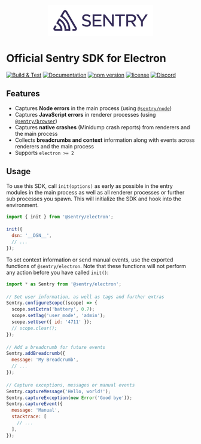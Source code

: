<p align="center">
  <a href="https://sentry.io/?utm_source=github&utm_medium=logo" target="_blank">
    <img src=".assets/sentry-wordmark-dark-280x84.png" alt="Sentry" width="280" height="84">
  </a>
</p>

# Official Sentry SDK for Electron

[![Build &
Test](https://github.com/getsentry/sentry-electron/actions/workflows/build.yml/badge.svg)](https://github.com/getsentry/sentry-electron/actions/workflows/build.yml)
[![Documentation](https://img.shields.io/badge/documentation-sentry.io-green.svg)](https://docs.sentry.io/platforms/javascript/electron/)
[![npm version](https://img.shields.io/npm/v/@sentry/electron.svg)](https://www.npmjs.com/package/@sentry/electron)
[![license](https://img.shields.io/github/license/getsentry/sentry-electron.svg)](https://github.com/getsentry/sentry-electron/blob/master/LICENSE)
[![Discord](https://img.shields.io/discord/621778831602221064)](https://discord.gg/SugnmRwkmV)

## Features

- Captures **Node errors** in the main process (using
  [`@sentry/node`](https://github.com/getsentry/sentry-javascript/tree/master/packages/node))
- Captures **JavaScript errors** in renderer processes (using
  [`@sentry/browser`](https://github.com/getsentry/sentry-javascript/tree/master/packages/browser))
- Captures **native crashes** (Minidump crash reports) from renderers and the main process
- Collects **breadcrumbs and context** information along with events across renderers and the main process
- Supports `electron >= 2`

## Usage

To use this SDK, call `init(options)` as early as possible in the entry modules in the main process as well as all
renderer processes or further sub processes you spawn. This will initialize the SDK and hook into the environment.

```javascript
import { init } from '@sentry/electron';

init({
  dsn: '__DSN__',
  // ...
});
```

To set context information or send manual events, use the exported functions of `@sentry/electron`. Note that these
functions will not perform any action before you have called `init()`:

```javascript
import * as Sentry from '@sentry/electron';

// Set user information, as well as tags and further extras
Sentry.configureScope((scope) => {
  scope.setExtra('battery', 0.7);
  scope.setTag('user_mode', 'admin');
  scope.setUser({ id: '4711' });
  // scope.clear();
});

// Add a breadcrumb for future events
Sentry.addBreadcrumb({
  message: 'My Breadcrumb',
  // ...
});

// Capture exceptions, messages or manual events
Sentry.captureMessage('Hello, world!');
Sentry.captureException(new Error('Good bye'));
Sentry.captureEvent({
  message: 'Manual',
  stacktrace: [
    // ...
  ],
});
```
